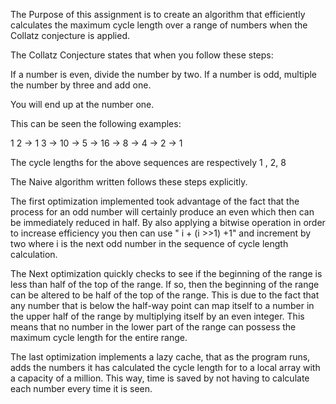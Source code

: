The Purpose of this assignment is to create an algorithm that efficiently calculates the maximum cycle length over a range of numbers when the Collatz conjecture is applied.

The Collatz Conjecture states that when you follow these steps:

If a number is even, divide the number by two.
If a number is odd, multiple the number by three and add one.

You will end up at the number one.

This can be seen the following examples:

1
2 -> 1
3 -> 10 -> 5 -> 16 -> 8 -> 4 -> 2 -> 1

The cycle lengths for the above sequences are respectively 1 , 2, 8

The Naive algorithm written follows these steps explicitly.

The first optimization implemented took advantage of the fact that the process for an odd number will certainly produce an even which then can be immediately reduced in half. By also applying a bitwise operation in order to increase efficiency you then can use " i + (i >>1) +1" and increment by two where i is the next odd number in the sequence of cycle length calculation.

The Next optimization quickly checks to see if the beginning of the range is less than half of the top of the range. If so, then the beginning of the range can be altered to be half of the top of the range. This is due to the fact that any number that is below the half-way point can map itself to a number in the upper half of the range by multiplying itself by an even integer. This means that no number in the lower part of the range can possess the maximum cycle length for the entire range.

The last optimization implements a lazy cache, that as the program runs, adds the numbers it has calculated the cycle length for to a local array with a capacity of a million. This way, time is saved by not having to calculate each number every time it is seen.